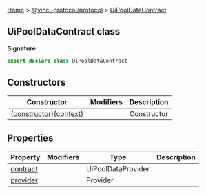 [Home](./index.md) &gt; [@vinci-protocol/protocol](./protocol.md) &gt; [UiPoolDataContract](./protocol.uipooldatacontract.md)

## UiPoolDataContract class

<b>Signature:</b>

```typescript
export declare class UiPoolDataContract
```

## Constructors

| Constructor                                                              | Modifiers | Description |
| ------------------------------------------------------------------------ | --------- | ----------- |
| [(constructor)(context)](./protocol.uipooldatacontract._constructor_.md) |           | Constructor |

## Properties

| Property                                              | Modifiers | Type               | Description |
| ----------------------------------------------------- | --------- | ------------------ | ----------- |
| [contract](./protocol.uipooldatacontract.contract.md) |           | UiPoolDataProvider |             |
| [provider](./protocol.uipooldatacontract.provider.md) |           | Provider           |             |
